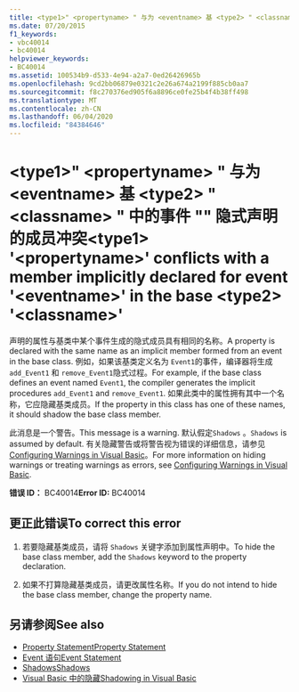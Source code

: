 ```yaml
---
title: <type1>" <propertyname> " 与为 <eventname> 基 <type2> " <classname> " 中的事件 "" 隐式声明的成员冲突
ms.date: 07/20/2015
f1_keywords:
- vbc40014
- bc40014
helpviewer_keywords:
- BC40014
ms.assetid: 100534b9-d533-4e94-a2a7-0ed26426965b
ms.openlocfilehash: 9cd2bb06879e0321c2e26a674a2199f885cb0aa7
ms.sourcegitcommit: f8c270376ed905f6a8896ce0fe25b4f4b38ff498
ms.translationtype: MT
ms.contentlocale: zh-CN
ms.lasthandoff: 06/04/2020
ms.locfileid: "84384646"
---
```

# <a name="type1-propertyname-conflicts-with-a-member-implicitly-declared-for-event-eventname-in-the-base-type2-classname"></a><span data-ttu-id="5f721-102">\<type1>" \<propertyname> " 与为 \<eventname> 基 \<type2> " \<classname> " 中的事件 "" 隐式声明的成员冲突</span><span class="sxs-lookup"><span data-stu-id="5f721-102">\<type1> '\<propertyname>' conflicts with a member implicitly declared for event '\<eventname>' in the base \<type2> '\<classname>'</span></span>
<span data-ttu-id="5f721-103">声明的属性与基类中某个事件生成的隐式成员具有相同的名称。</span><span class="sxs-lookup"><span data-stu-id="5f721-103">A property is declared with the same name as an implicit member formed from an event in the base class.</span></span> <span data-ttu-id="5f721-104">例如，如果该基类定义名为 `Event1`的事件，编译器将生成 `add_Event1` 和 `remove_Event1`隐式过程。</span><span class="sxs-lookup"><span data-stu-id="5f721-104">For example, if the base class defines an event named `Event1`, the compiler generates the implicit procedures `add_Event1` and `remove_Event1`.</span></span> <span data-ttu-id="5f721-105">如果此类中的属性拥有其中一个名称，它应隐藏基类成员。</span><span class="sxs-lookup"><span data-stu-id="5f721-105">If the property in this class has one of these names, it should shadow the base class member.</span></span>  
  
 <span data-ttu-id="5f721-106">此消息是一个警告。</span><span class="sxs-lookup"><span data-stu-id="5f721-106">This message is a warning.</span></span> <span data-ttu-id="5f721-107">默认假定`Shadows` 。</span><span class="sxs-lookup"><span data-stu-id="5f721-107">`Shadows` is assumed by default.</span></span> <span data-ttu-id="5f721-108">有关隐藏警告或将警告视为错误的详细信息，请参见 [Configuring Warnings in Visual Basic](/visualstudio/ide/configuring-warnings-in-visual-basic)。</span><span class="sxs-lookup"><span data-stu-id="5f721-108">For more information on hiding warnings or treating warnings as errors, see [Configuring Warnings in Visual Basic](/visualstudio/ide/configuring-warnings-in-visual-basic).</span></span>  
  
 <span data-ttu-id="5f721-109">**错误 ID：** BC40014</span><span class="sxs-lookup"><span data-stu-id="5f721-109">**Error ID:** BC40014</span></span>  
  
## <a name="to-correct-this-error"></a><span data-ttu-id="5f721-110">更正此错误</span><span class="sxs-lookup"><span data-stu-id="5f721-110">To correct this error</span></span>  
  
1. <span data-ttu-id="5f721-111">若要隐藏基类成员，请将 `Shadows` 关键字添加到属性声明中。</span><span class="sxs-lookup"><span data-stu-id="5f721-111">To hide the base class member, add the `Shadows` keyword to the property declaration.</span></span>  
  
2. <span data-ttu-id="5f721-112">如果不打算隐藏基类成员，请更改属性名称。</span><span class="sxs-lookup"><span data-stu-id="5f721-112">If you do not intend to hide the base class member, change the property name.</span></span>  
  
## <a name="see-also"></a><span data-ttu-id="5f721-113">另请参阅</span><span class="sxs-lookup"><span data-stu-id="5f721-113">See also</span></span>

- [<span data-ttu-id="5f721-114">Property Statement</span><span class="sxs-lookup"><span data-stu-id="5f721-114">Property Statement</span></span>](../language-reference/statements/property-statement.md)
- [<span data-ttu-id="5f721-115">Event 语句</span><span class="sxs-lookup"><span data-stu-id="5f721-115">Event Statement</span></span>](../language-reference/statements/event-statement.md)
- [<span data-ttu-id="5f721-116">Shadows</span><span class="sxs-lookup"><span data-stu-id="5f721-116">Shadows</span></span>](../language-reference/modifiers/shadows.md)
- [<span data-ttu-id="5f721-117">Visual Basic 中的隐藏</span><span class="sxs-lookup"><span data-stu-id="5f721-117">Shadowing in Visual Basic</span></span>](../programming-guide/language-features/declared-elements/shadowing.md)
